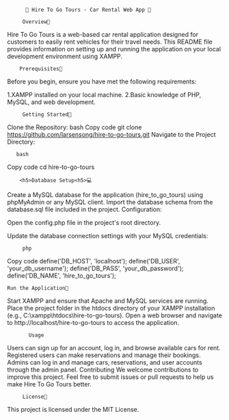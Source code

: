           🚗 Hire To Go Tours - Car Rental Web App 🚙

         Overview🔖

Hire To Go Tours is a web-based car rental application designed for customers to easily rent vehicles for their travel needs. This README file provides information on setting up and running the application on your local development environment using XAMPP.

        Prerequisites🧠
Before you begin, ensure you have met the following requirements:

1.XAMPP installed on your local machine.
2.Basic knowledge of PHP, MySQL, and web development.

         Getting Started🧰
Clone the Repository:
  bash
Copy code
git clone https://github.com/larsensong/hire-to-go-tours.git
Navigate to the Project Directory:

       bash
Copy code
cd hire-to-go-tours

        <h5>Database Setup<h5>💻

Create a MySQL database for the application (hire_to_go_tours) using phpMyAdmin or any MySQL client.
Import the database schema from the database.sql file included in the project.
Configuration:

Open the config.php file in the project's root directory.

Update the database connection settings with your MySQL credentials:

         php
Copy code
define('DB_HOST', 'localhost');
define('DB_USER', 'your_db_username');
define('DB_PASS', 'your_db_password');
define('DB_NAME', 'hire_to_go_tours');

    Run the Application🏃

Start XAMPP and ensure that Apache and MySQL services are running.
Place the project folder in the htdocs directory of your XAMPP installation (e.g., C:\xampp\htdocs\hire-to-go-tours).
Open a web browser and navigate to http://localhost/hire-to-go-tours to access the application.


           Usage
Users can sign up for an account, log in, and browse available cars for rent.
Registered users can make reservations and manage their bookings.
Admins can log in and manage cars, reservations, and user accounts through the admin panel.
Contributing
We welcome contributions to improve this project. Feel free to submit issues or pull requests to help us make Hire To Go Tours better.

         License📰
This project is licensed under the MIT License.



